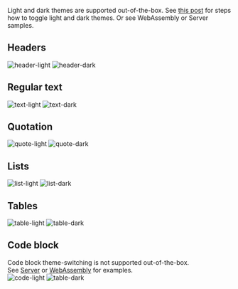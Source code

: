 Light and dark themes are supported out-of-the-box. See [this post](https://mudblazor.com/customization/theming/overview) for steps how to toggle light and dark themes.
Or see WebAssembly or Server samples.
## Headers
![header-light](images/heading-light.jpg)
![header-dark](images/heading-dark.jpg)
## Regular text
![text-light](images/text-light.jpg)
![text-dark](images/text-dark.jpg)
## Quotation
![quote-light](images/quote-light.jpg)
![quote-dark](images/quote-dark.jpg)
## Lists
![list-light](images/list-light.jpg)
![list-dark](images/list-dark.jpg)
## Tables
![table-light](images/table-light.jpg)
![table-dark](images/table-dark.jpg)
## Code block
Code block theme-switching is not supported out-of-the-box.  
See [Server](https://github.com/MyNihongo/MudBlazor.Markdown/blob/main/samples/Server/App.razor) or [WebAssembly](https://github.com/MyNihongo/MudBlazor.Markdown/blob/main/samples/WebAssembly/App.razor) for examples.  
![code-light](images/code-light.jpg)
![table-dark](images/code-dark.jpg)